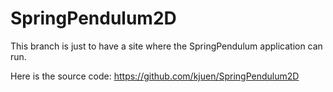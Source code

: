 SpringPendulum2D
================

This branch is just to have a site where the SpringPendulum application can run.

Here is the source code: <https://github.com/kjuen/SpringPendulum2D>
